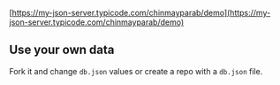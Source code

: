 [https://my-json-server.typicode.com/chinmayparab/demo](https://my-json-server.typicode.com/chinmayparab/demo)

## Use your own data

Fork it and change `db.json` values or create a repo with a `db.json` file.
